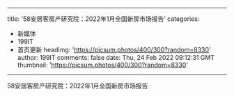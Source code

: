 
---
title: '58安居客房产研究院：2022年1月全国新房市场报告'
categories: 
 - 新媒体
 - 199IT
 - 首页更新
headimg: 'https://picsum.photos/400/300?random=8330'
author: 199IT
comments: false
date: Thu, 24 Feb 2022 09:12:31 GMT
thumbnail: 'https://picsum.photos/400/300?random=8330'
---

<div>   
58安居客房产研究院：2022年1月全国新房市场报告  
</div>
            